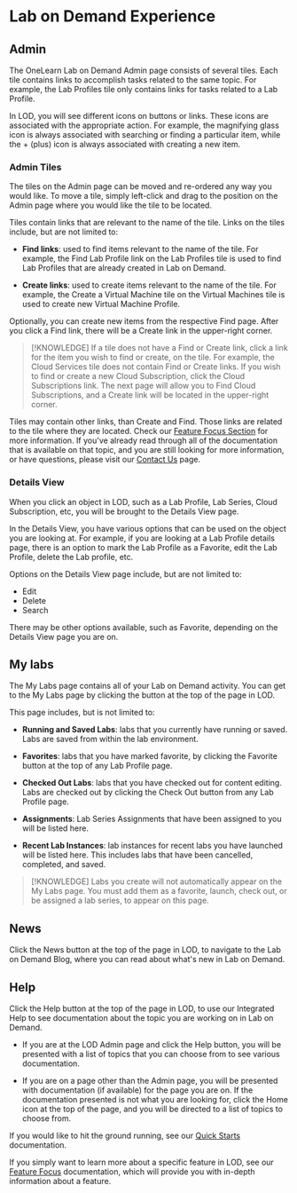 # Lab on Demand Experience

## Admin

The OneLearn Lab on Demand Admin page consists of several tiles. Each tile contains links to accomplish tasks related to the same topic. For example, the Lab Profiles tile only contains links for tasks related to a Lab Profile. 

In LOD, you will see different icons on buttons or links. These icons are associated with the appropriate action. For example, the magnifying glass icon is always associated with searching or finding a particular item, while the + (plus) icon is always associated with creating a new item. 

<!--
See the below table for an explanation of each icon. 

|Action|Icon|
|--|--|
| **Find** | <span class="lod-icon lod-search"></span> | 
| **Create** | <span class="lod-icon lod-create"></span> |       
| **Edit** | <span class="lod-icon lod-edit"></span> |         
| **Delete** | <span class="lod-icon lod-delete"></span> |      
| **Favorite on** | <span class="lod-icon lod-favorite-on"></span> |  
| **Favorite off** | <span class="lod-icon lod-favorite-off"></span> |

-->

### Admin Tiles 
The tiles on the Admin page can be moved and re-ordered any way you would like. To move a tile, simply left-click and drag to the position on the Admin page where you would like the tile to be located. 

Tiles contain links that are relevant to the name of the tile. Links on the tiles include, but are not limited to:

- **Find links**: used to find items relevant to the name of the tile. For example, the Find Lab Profile link on the Lab Profiles tile is used to find Lab Profiles that are already created in Lab on Demand. 

- **Create links**: used to create items relevant to the name of the tile. For example, the Create a Virtual Machine tile on the Virtual Machines tile is used to create new Virtual Machine Profile.

Optionally, you can create new items from the respective Find page. After you click a Find link, there will be a Create link in the upper-right corner. 

>[!KNOWLEDGE] If a tile does not have a Find or Create link, click a link for the item you wish to find or create, on the tile. For example, the Cloud Services tile does not contain Find or Create links. If you wish to find or create a new Cloud Subscription, click the Cloud Subscriptions link. The next page will allow you to Find Cloud Subscriptions, and a Create link will be located in the upper-right corner.

Tiles may contain other links, than Create and Find. Those links are related to the tile where they are located. Check our [Feature Focus Section](/lod-home.md/#feature-focus) for more information. If you've already read through all of the documentation that is available on that topic, and you are still looking for more information, or have questions, please visit our [Contact Us](/docs/contact-us.md/#contact) page.

### Details View

When you click an object in LOD, such as a Lab Profile, Lab Series, Cloud Subscription, etc, you will be brought to the Details View page. 

In the Details View, you have various options that can be used on the object you are looking at. For example, if you are looking at a Lab Profile details page, there is an option to mark the Lab Profile as a Favorite, edit the Lab Profile, delete the Lab profile, etc. 

Options on the Details View page include, but are not limited to: 
- Edit
- Delete
- Search

There may be other options available, such as Favorite, depending on the Details View page you are on. 

## My labs

The My Labs page contains all of your Lab on Demand activity. You can get to the My Labs page by clicking the button at the top of the page in LOD.

This page includes, but is not limited to:

- **Running and Saved Labs**: labs that you currently have running or saved. Labs are saved from within the lab environment. 

- **Favorites**: labs that you have marked favorite, by clicking the Favorite button at the top of any Lab Profile page. 

- **Checked Out Labs**: labs that you have checked out for content editing. Labs are checked out by clicking the Check Out button from any Lab Profile page. 

- **Assignments**: Lab Series Assignments that have been assigned to you will be listed here.

- **Recent Lab Instances**: lab instances for recent labs you have launched will be listed here. This includes labs that have been cancelled, completed, and saved. 

>[!KNOWLEDGE] Labs you create will not automatically appear on the My Labs page. You must add them as a favorite, launch, check out, or be assigned a lab series, to appear on this page.

## News

Click the News button at the top of the page in LOD, to navigate to the Lab on Demand Blog, where you can read about what's new in Lab on Demand. 

## Help

Click the Help button at the top of the page in LOD, to use our Integrated Help to see documentation about the topic you are working on in Lab on Demand. 

- If you are at the LOD Admin page and click the Help button, you will be presented with a list of topics that you can choose from to see various documentation. 

- If you are on a page other than the Admin page, you will be presented with documentation (if available) for the page you are on. If the documentation presented is not what you are looking for, click the Home icon at the top of the page, and you will be directed to a list of topics to choose from. 

If you would like to hit the ground running, see our [Quick Starts](/lod-home.md/#quick-starts) documentation.

If you simply want to learn more about a specific feature in LOD, see our [Feature Focus](/lod-home.md/#feature-focus) documentation, which will provide you with in-depth information about a feature.

<!-- The below styling is to make the icon glyphs render properly-->

<style type="text/css">
    @font-face {
        font-family: "lod-icons";
        src: local("lod-icons");
        src: url("/fonts/lod.woff?v=13") format("woff"),
           url("/fonts/lod.ttf?v=13") format("truetype"),
           url("/fonts/lod.svg?v=13") format("svg");
        font-style: normal;
        font-weight: normal;
    }
    .lod-icon {
        font-family: 'lod-icons';
        display: inline-block;
    }
    .lod-search:before {
        content: "\E721";
    }
    .lod-create:before {
        content: "\E710";
    }
    .lod-edit:before {
        content: "\E70F";
    }
    .lod-edit:before {
        content: "\E70F";
    }
    .lod-delete:before {
        content: "\E711";
    }
    .lod-favorite-on:before {
        content: "\e735";
    }
    .lod-favorite-off:before {
        content: "\e734";
    }
</style>

